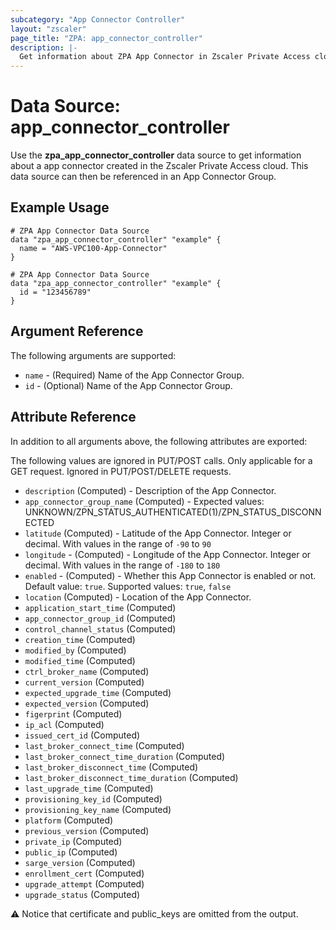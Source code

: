 ```yaml
---
subcategory: "App Connector Controller"
layout: "zscaler"
page_title: "ZPA: app_connector_controller"
description: |-
  Get information about ZPA App Connector in Zscaler Private Access cloud.
---
```


# Data Source: app_connector_controller

Use the **zpa_app_connector_controller** data source to get information about a app connector created in the Zscaler Private Access cloud. This data source can then be referenced in an App Connector Group.

## Example Usage

```hcl
# ZPA App Connector Data Source
data "zpa_app_connector_controller" "example" {
  name = "AWS-VPC100-App-Connector"
}
```

```hcl
# ZPA App Connector Data Source
data "zpa_app_connector_controller" "example" {
  id = "123456789"
}
```

## Argument Reference

The following arguments are supported:

* `name` - (Required) Name of the App Connector Group.
* `id` - (Optional) Name of the App Connector Group.

## Attribute Reference

In addition to all arguments above, the following attributes are exported:

The following values are ignored in PUT/POST calls. Only applicable for a GET request. Ignored in PUT/POST/DELETE requests.

* `description` (Computed) - Description of the App Connector.
* `app_connector_group_name` (Computed) - Expected values: UNKNOWN/ZPN_STATUS_AUTHENTICATED(1)/ZPN_STATUS_DISCONNECTED
* `latitude` (Computed) - Latitude of the App Connector. Integer or decimal. With values in the range of `-90` to `90`
* `longitude` - (Computed) - Longitude of the App Connector. Integer or decimal. With values in the range of `-180` to `180`
* `enabled` - (Computed) - Whether this App Connector is enabled or not. Default value: `true`. Supported values: `true`, `false`
* `location` (Computed) - Location of the App Connector.
* `application_start_time` (Computed)
* `app_connector_group_id` (Computed)
* `control_channel_status` (Computed)
* `creation_time` (Computed)
* `modified_by` (Computed)
* `modified_time` (Computed)
* `ctrl_broker_name` (Computed)
* `current_version` (Computed)
* `expected_upgrade_time` (Computed)
* `expected_version` (Computed)
* `figerprint` (Computed)
* `ip_acl` (Computed)
* `issued_cert_id` (Computed)
* `last_broker_connect_time` (Computed)
* `last_broker_connect_time_duration` (Computed)
* `last_broker_disconnect_time` (Computed)
* `last_broker_disconnect_time_duration` (Computed)
* `last_upgrade_time` (Computed)
* `provisioning_key_id` (Computed)
* `provisioning_key_name` (Computed)
* `platform` (Computed)
* `previous_version` (Computed)
* `private_ip` (Computed)
* `public_ip` (Computed)
* `sarge_version` (Computed)
* `enrollment_cert` (Computed)
* `upgrade_attempt` (Computed)
* `upgrade_status` (Computed)

:warning: Notice that certificate and public_keys are omitted from the output.
